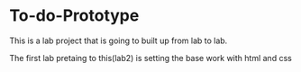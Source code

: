 # To-do-Prototype

This is a lab project that is going to built up from lab to lab.

The first lab pretaing to this(lab2) is setting the base work with html and css
